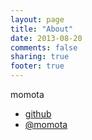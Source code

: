 ```yaml
---
layout: page
title: "About"
date: 2013-08-20
comments: false
sharing: true
footer: true
---
```

momota

* [github](https://github.com/momota)
* [@momota](https://twitter.com/momota)

